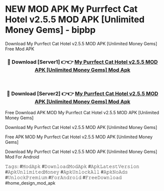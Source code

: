 # NEW MOD APK My Purrfect Cat Hotel v2.5.5 MOD APK [Unlimited Money Gems] - bipbp
Download My Purrfect Cat Hotel v2.5.5 MOD APK [Unlimited Money Gems] Free Mod APK

<div align="center">
<h3>🔴 Download [Server1] 👉👉 <a href="https://apk-comot.site?title=My_Purrfect_Cat_Hotel_v2.5.5_MOD_APK_[Unlimited_Money_Gems]">My Purrfect Cat Hotel v2.5.5 MOD APK [Unlimited Money Gems] Mod Apk</a></h3><br>

<h3>🔴 Download [Server2] 👉👉 <a href="https://apk-comot.site?title=My_Purrfect_Cat_Hotel_v2.5.5_MOD_APK_[Unlimited_Money_Gems]">My Purrfect Cat Hotel v2.5.5 MOD APK [Unlimited Money Gems] Mod Apk</a></h3>
</div>


Free Download APK MOD My Purrfect Cat Hotel v2.5.5 MOD APK [Unlimited Money Gems]

Download My Purrfect Cat Hotel v2.5.5 MOD APK [Unlimited Money Gems] 

Free APK MOD My Purrfect Cat Hotel v2.5.5 MOD APK [Unlimited Money Gems] 

Download My Purrfect Cat Hotel v2.5.5 MOD APK [Unlimited Money Gems] Mod For Android

𝚃𝚊𝚐𝚜: #𝙼𝚘𝚍𝙰𝚙𝚔 #𝙳𝚘𝚠𝚗𝚕𝚘𝚊𝚍𝙼𝚘𝚍𝙰𝚙𝚔 #𝙰𝚙𝚔𝙻𝚊𝚝𝚎𝚜𝚝𝚅𝚎𝚛𝚜𝚒𝚘𝚗 #𝙰𝚙𝚔𝚄𝚗𝚕𝚒𝚖𝚒𝚝𝚎𝚍𝙼𝚘𝚗𝚎𝚢 #𝙰𝚙𝚔𝚄𝚗𝚕𝚘𝚌𝚔𝙰𝚕𝚕 #𝙰𝚙𝚔𝙽𝚘𝙰𝚍𝚜 #𝚄𝚗𝚕𝚘𝚌𝚔𝙿𝚛𝚎𝚖𝚒𝚞𝚖 #𝙵𝚘𝚛𝙰𝚗𝚍𝚛𝚘𝚒𝚍 #𝙵𝚛𝚎𝚎𝙳𝚘𝚠𝚗𝚕𝚘𝚊𝚍 #home_design_mod_apk